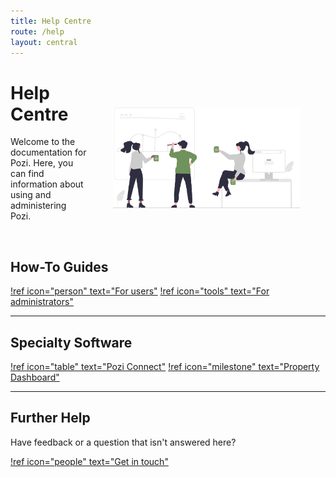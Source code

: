```yaml
---
title: Help Centre
route: /help
layout: central
---
```


#

<img src="/static/img/undraw/undraw_team_collaboration_re_ow29.svg" style="float:right;width:300px;margin:40px 40px;">

# Help Centre

Welcome to the documentation for Pozi. Here, you can find information about using and administering Pozi.

<br/>

## How-To Guides

[!ref icon="person" text="For users"](/user-guide/)
[!ref icon="tools" text="For administrators"](/admin-guide/)

---

## Specialty Software

[!ref icon="table" text="Pozi Connect"](/pozi-connect/)
[!ref icon="milestone" text="Property Dashboard"](/property-dashboard/)

---

## Further Help

Have feedback or a question that isn't answered here?

[!ref icon="people" text="Get in touch"](/contact/)
